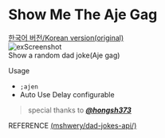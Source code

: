 # Show Me The Aje Gag
[한국어 버전/Korean version(original)](https://github.com/kdh8219/ShowMeTheAjeGag)   
![exScreenshot](https://cdn.discordapp.com/attachments/1020612843017605221/1067039483930873856/image.png)   
Show a random dad joke(Aje gag)

Usage
- `;ajen`
- Auto Use Delay configurable

> special thanks to 
[***@hongsh373***](https://github.com/hongsh373)

REFERENCE
[(mshwery/dad-jokes-api/)](https://github.com/mshwery/dad-jokes-api/)
